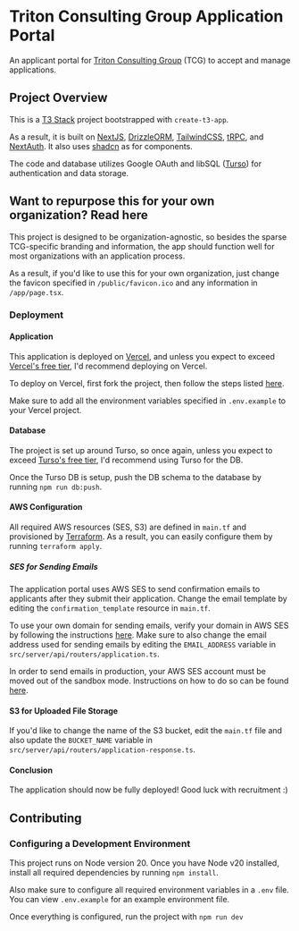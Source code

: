 # Triton Consulting Group Application Portal
An applicant portal for [Triton Consulting Group](https://www.ucsdtcg.org) (TCG)
to accept and manage applications.

## Project Overview
This is a [T3 Stack](https://create.t3.gg/) project bootstrapped with `create-t3-app`.

As a result, it is built on [NextJS](https://nextjs.org/), [DrizzleORM](https://orm.drizzle.team/), 
[TailwindCSS](https://tailwindcss.com/), [tRPC](https://trpc.io/), and 
[NextAuth](https://next-auth.js.org/). It also uses [shadcn](https://ui.shadcn.com/) as for components. 

The code and database utilizes Google OAuth and libSQL ([Turso](https://turso.tech/))
for authentication and data storage. 

## Want to repurpose this for your own organization? Read here
This project is designed to be organization-agnostic, so besides the
sparse TCG-specific branding and information, the app should 
function well for most organizations with an application process.

As a result, if you'd like to use this for your own organization, just
change the favicon specified in `/public/favicon.ico` and any 
information in `/app/page.tsx`.

### Deployment
#### Application
This application is deployed on [Vercel](https://vercel.com), and unless
you expect to exceed [Vercel's free tier](https://vercel.com/pricing),
I'd recommend deploying on Vercel. 

To deploy on Vercel, first fork the project, then follow the steps listed 
[here](https://vercel.com/docs/getting-started-with-vercel/import). 

Make sure to add all the environment variables specified in `.env.example`
to your Vercel project.

#### Database
The project is set up around Turso, so once again, unless you 
expect to exceed [Turso's free tier](https://turso.tech/pricing),
I'd recommend using Turso for the DB. 

Once the Turso DB is setup, push the DB schema to the database
by running `npm run db:push`. 

#### AWS Configuration
All required AWS resources (SES, S3) are defined in `main.tf` and provisioned
by [Terraform](https://www.terraform.io). As a result, you can easily
configure them by running `terraform apply`.

##### SES for Sending Emails
The application portal uses AWS SES to send confirmation emails to applicants
after they submit their application. Change the email template 
by editing the `confirmation_template` resource in `main.tf`.

To use your own domain for sending emails, verify your domain in AWS
SES by following the instructions [here](https://docs.aws.amazon.com/ses/latest/dg/creating-identities.html).
Make sure to also change the email address used for sending emails
by editing the `EMAIL_ADDRESS` variable in `src/server/api/routers/application.ts`.

In order to send emails in production, your AWS SES account must be moved
out of the sandbox mode. Instructions on how to do so can be found
[here](https://docs.aws.amazon.com/ses/latest/dg/request-production-access.html).

#### S3 for Uploaded File Storage
If you'd like to change the name of the S3 bucket, edit the `main.tf`
file and also update the `BUCKET_NAME` variable in 
`src/server/api/routers/application-response.ts`.

#### Conclusion
The application should now be fully deployed! Good luck with recruitment :)

## Contributing
### Configuring a Development Environment
This project runs on Node version 20. Once you have Node v20 installed,
install all required dependencies by running `npm install`.

Also make sure to configure all required environment variables 
in a `.env` file. You can view `.env.example` for an example environment
file.

Once everything is configured, run the project with `npm run dev`

